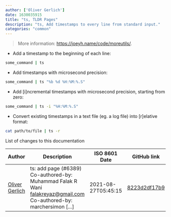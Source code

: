 ```yaml
---
author: ['Oliver Gerlich']
date: 1630035915
title: "ts, TLDR Pages"
description: "ts, Add timestamps to every line from standard input."
categories: "common"
---
```

> More information: <https://joeyh.name/code/moreutils/>.

- Add a timestamp to the beginning of each line:

```bash
some_command | ts
```

- Add timestamps with microsecond precision:

```bash
some_command | ts "%b %d %H:%M:%.S"
```

- Add [i]ncremental timestamps with microsecond precision, starting from zero:

```bash
some_command | ts -i "%H:%M:%.S"
```

- Convert existing timestamps in a text file (eg. a log file) into [r]elative format:

```bash
cat path/to/file | ts -r
```
List of changes to this documentation


Author | Description | ISO 8601 Date | GitHub link
------|-----|-----|-----
[Oliver Gerlich](mailto:oliver.gerlich@gmx.de) | ts: add page (#6389) Co-authored-by: Muhammad Falak R Wani <falakreyaz@gmail.com> Co-authored-by: marchersimon [...] | 2021-08-27T05:45:15 | [8223d2df17b9](https://github.com/tldr-pages/tldr/commit/8223d2df17b9ea7ccb1305c65381a886f5debcc0)

